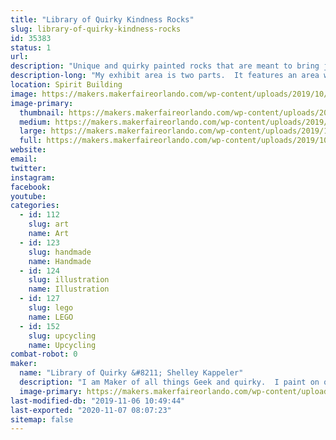 ```yaml
---
title: "Library of Quirky Kindness Rocks"
slug: library-of-quirky-kindness-rocks
id: 35383
status: 1
url: 
description: "Unique and quirky painted rocks that are meant to bring joy, pass on to a friend as a random act as kindness or share with a loved one.  Find one that matches your personality!"
description-long: "My exhibit area is two parts.  It features an area where I display my Kindness Rocks and products I use to make them.  I share techniques on how to work with stone, what types of mediums work with a porous canvas and types of sealer.  I provide another area where families can \"Make N Take\" their own kindness rocks.  They can stop and paint a rock, using paint pens and markers."
location: Spirit Building
image: https://makers.makerfaireorlando.com/wp-content/uploads/2019/10/IMG_5432-1024x768.jpg
image-primary:
  thumbnail: https://makers.makerfaireorlando.com/wp-content/uploads/2019/10/IMG_5432-150x150.jpg
  medium: https://makers.makerfaireorlando.com/wp-content/uploads/2019/10/IMG_5432-300x225.jpg
  large: https://makers.makerfaireorlando.com/wp-content/uploads/2019/10/IMG_5432-1024x768.jpg
  full: https://makers.makerfaireorlando.com/wp-content/uploads/2019/10/IMG_5432.jpg
website: 
email: 
twitter: 
instagram: 
facebook: 
youtube: 
categories:
  - id: 112
    slug: art
    name: Art
  - id: 123
    slug: handmade
    name: Handmade
  - id: 124
    slug: illustration
    name: Illustration
  - id: 127
    slug: lego
    name: LEGO
  - id: 152
    slug: upcycling
    name: Upcycling
combat-robot: 0
maker:
  name: "Library of Quirky &#8211; Shelley Kappeler"
  description: "I am Maker of all things Geek and quirky.  I paint on quarry stone using a wide variety of mediums: POSCA paint pens, Chameleon Alcohol Ink Blenders, and Derwent Inktense. Marrying these products together gives my work a unique folk art feel, so you see each item is handmade and not manufactured.  I am a longtime FIRST Robotics coach and LEGO enthusiast and member of the Greater Florida LEGO Users Group.  Stop by and meet and MAKE with me!"
  image-primary: https://makers.makerfaireorlando.com/wp-content/uploads/2019/07/Screen-Shot-2019-07-29-at-8.31.06-AM.png
last-modified-db: "2019-11-06 10:49:44"
last-exported: "2020-11-07 08:07:23"
sitemap: false
---
```

